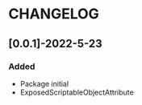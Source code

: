 # CHANGELOG



## [0.0.1]-2022-5-23

### Added

- Package initial
- ExposedScriptableObjectAttribute